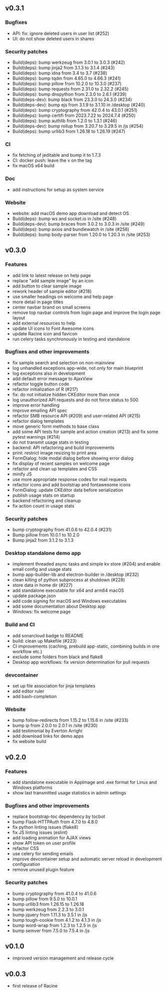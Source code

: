 ## v0.3.1

### Bugfixes

* API: fix: ignore deleted users in user list (#252)
* UI: do not show deleted users in shares

### Security patches

* Build(deps): bump werkzeug from 3.0.1 to 3.0.3 (#242)
* Build(deps): bump jinja2 from 3.1.3 to 3.1.4 (#243)
* Build(deps): bump idna from 3.4 to 3.7 (#238)
* Build(deps): bump tqdm from 4.65.0 to 4.66.3 (#241)
* Build(deps): bump pillow from 10.2.0 to 10.3.0 (#237)
* Build(deps): bump requests from 2.31.0 to 2.32.2 (#245)
* Build(deps): bump dnspython from 2.3.0 to 2.6.1 (#239)
* Build(deps-dev): bump black from 23.3.0 to 24.3.0 (#234)
* Build(deps-dev): bump ejs from 3.1.9 to 3.1.10 in /desktop (#240)
* Build(deps): bump cryptography from 42.0.4 to 43.0.1 (#251)
* Build(deps): bump certifi from 2023.7.22 to 2024.7.4 (#250)
* Build(deps): bump authlib from 1.2.0 to 1.3.1 (#246)
* Build(deps-dev): bump rollup from 3.20.7 to 3.29.5 in /js (#254)
* Build(deps): bump urllib3 from 1.26.18 to 1.26.19 (#247)

### CI

* fix fetching of jeditable and bump it to 1.7.3
* CI: docker push: leave the v on the tag
* fix macOS x64 build

### Doc

* add instructions for setup as system service

### Website

* website: add macOS demo app download and detect OS
* Build(deps): bump ws and socket.io in /site (#248)
* Build(deps-dev): bump braces from 3.0.2 to 3.0.3 in /site (#249)
* Build(deps): bump axios and bundlewatch in /site (#256)
* Build(deps): bump body-parser from 1.20.0 to 1.20.3 in /site (#253)

## v0.3.0

### Features

* add link to latest release on help page
* replace "add sample image" by an icon
* add button to clear sample image
* rework header of sample editor (#218)
* use smaller headings on welcome and help page
* more detail in page titles
* center navbar brand on small screens
* remove top navbar controls from login page and improve the login page layout
* add external resources to help
* update UI icons to Font Awesome icons
* update Racine icon and favicon
* run celery tasks synchronously in testing and standalone

### Bugfixes and other improvements

* fix sample search and selection on non-mainview
* log unhandled exceptions app-wide, not only for main blueprint
* log exceptions also in development
* add default error message to AjaxView
* refactor toggle button code
* refactor initialization of R (#217)
* fix: do not initialize hidden CKEditor more than once
* log unauthorized API requests and do not force status to 500
* improve error handling
* improve emailing API spec
* refactor SMB resource API (#209) and user-related API (#215)
* refactor dialog templates
* move generic form methods to base class
* add some API tests for sample and action creation (#213) and fix some pytest warnings (#214)
* do not transmit usage stats in testing
* backend: API refactoring and build improvements
* print: restrict image resizing to print area
* FormDialog: hide modal dialog before showing error dialog
* fix display of recent samples on welcome page
* refactor and clean up templates and CSS
* minify JS
* use more appropriate response codes for mail requests
* refactor icons and add bootstrap and fontawesome icons
* FormDialog: update CKEditor data before serialization
* publish usage stats on startup
* backend refactoring and cleanup
* fix action count in usage stats

### Security patches

* bump cryptography from 41.0.6 to 42.0.4 (#231)
* Bump pillow from 10.0.1 to 10.2.0
* Bump jinja2 from 3.1.2 to 3.1.3

### Desktop standalone demo app

* implement threaded async tasks and simple kv store (#204) and enable email config and usage stats
* bump app-builder-lib and electron-builder in /desktop (#232)
* clean killing of python subprocess at shutdown (#228)
* store data in home dir (#227)
* add standalone executable for x64 and arm64 macOS
* update package.json
* add code signing for macOS and Windows executables
* add some documentation about Desktop app
* Windows: fix welcome page

### Build and CI

* add sonarcloud badge to README
* build: clean up Makefile (#223)
* CI improvements (caching, prebuild app-static, combining builds in one workflow etc.)
* exclude some folders from black and flake8
* Desktop app workflows: fix version determination for pull requests

### devcontainer

* set up file association for jinja templates
* add editor ruler
* add bash-completion

### Website

* bump follow-redirects from 1.15.2 to 1.15.6 in /site (#233)
* bump ip from 2.0.0 to 2.0.1 in /site (#230)
* add testimonial by Everton Arrighi
* add download links for demo apps
* fix website build

## v0.2.0

### Features

* add standalone executable in AppImage and .exe format
  for Linux and Windows platforms
* show last transmitted usage statistics in admin settings

### Bugfixes and other improvements

* replace bootstrap-toc dependency by tocbot
* bump Flask-HTTPAuth from 4.7.0 to 4.8.0
* fix python linting issues (flake8)
* fix JS linting issues (eslint)
* add loading animation for AJAX views
* show API token on user profile
* refactor CSS
* use celery for sending emails
* improve devcontainer setup and automatic server
  reload in development configuration
* remove unused plugin feature

### Security patches

* bump cryptography from 41.0.4 to 41.0.6
* bump pillow from 9.5.0 to 10.0.1
* bump urllib3 from 1.26.15 to 1.26.18
* bump werkzeug from 2.2.3 to 3.0.1
* bump jquery from 1.11.3 to 3.5.1 in /js
* bump tough-cookie from 4.1.2 to 4.1.3 in /js
* bump word-wrap from 1.2.3 to 1.2.5 in /js
* bump semver from 7.5.0 to 7.5.4 in /js

## v0.1.0

* improved version management and release cycle

## v0.0.3

* first release of Racine
